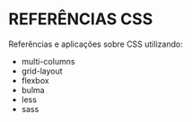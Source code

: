 # REFERÊNCIAS CSS
Referências e aplicações sobre CSS utilizando:
* multi-columns 
* grid-layout
* flexbox 
* bulma
* less
* sass
